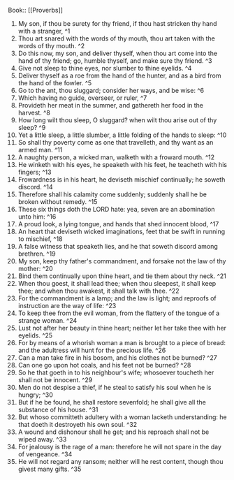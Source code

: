  Book:: [[Proverbs]]
 1. My son, if thou be surety for thy friend, if thou hast stricken thy hand with a stranger, ^1
 2. Thou art snared with the words of thy mouth, thou art taken with the words of thy mouth. ^2
 3. Do this now, my son, and deliver thyself, when thou art come into the hand of thy friend; go, humble thyself, and make sure thy friend. ^3
 4. Give not sleep to thine eyes, nor slumber to thine eyelids. ^4
 5. Deliver thyself as a roe from the hand of the hunter, and as a bird from the hand of the fowler. ^5
 6. Go to the ant, thou sluggard; consider her ways, and be wise: ^6
 7. Which having no guide, overseer, or ruler, ^7
 8. Provideth her meat in the summer, and gathereth her food in the harvest. ^8
 9. How long wilt thou sleep, O sluggard? when wilt thou arise out of thy sleep? ^9
 10. Yet a little sleep, a little slumber, a little folding of the hands to sleep: ^10
 11. So shall thy poverty come as one that travelleth, and thy want as an armed man. ^11
 12. A naughty person, a wicked man, walketh with a froward mouth. ^12
 13. He winketh with his eyes, he speaketh with his feet, he teacheth with his fingers; ^13
 14. Frowardness is in his heart, he deviseth mischief continually; he soweth discord. ^14
 15. Therefore shall his calamity come suddenly; suddenly shall he be broken without remedy. ^15
 16. These six things doth the LORD hate: yea, seven are an abomination unto him: ^16
 17. A proud look, a lying tongue, and hands that shed innocent blood, ^17
 18. An heart that deviseth wicked imaginations, feet that be swift in running to mischief, ^18
 19. A false witness that speaketh lies, and he that soweth discord among brethren. ^19
 20. My son, keep thy father's commandment, and forsake not the law of thy mother: ^20
 21. Bind them continually upon thine heart, and tie them about thy neck. ^21
 22. When thou goest, it shall lead thee; when thou sleepest, it shall keep thee; and when thou awakest, it shall talk with thee. ^22
 23. For the commandment is a lamp; and the law is light; and reproofs of instruction are the way of life: ^23
 24. To keep thee from the evil woman, from the flattery of the tongue of a strange woman. ^24
 25. Lust not after her beauty in thine heart; neither let her take thee with her eyelids. ^25
 26. For by means of a whorish woman a man is brought to a piece of bread: and the adultress will hunt for the precious life. ^26
 27. Can a man take fire in his bosom, and his clothes not be burned? ^27
 28. Can one go upon hot coals, and his feet not be burned? ^28
 29. So he that goeth in to his neighbour's wife; whosoever toucheth her shall not be innocent. ^29
 30. Men do not despise a thief, if he steal to satisfy his soul when he is hungry; ^30
 31. But if he be found, he shall restore sevenfold; he shall give all the substance of his house. ^31
 32. But whoso committeth adultery with a woman lacketh understanding: he that doeth it destroyeth his own soul. ^32
 33. A wound and dishonour shall he get; and his reproach shall not be wiped away. ^33
 34. For jealousy is the rage of a man: therefore he will not spare in the day of vengeance. ^34
 35. He will not regard any ransom; neither will he rest content, though thou givest many gifts. ^35
